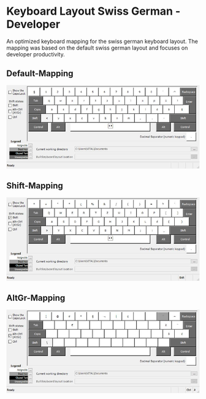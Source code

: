# Keyboard Layout Swiss German - Developer
An optimized keyboard mapping for the swiss german keyboard layout.
The mapping was based on the default swiss german layout and focuses on developer productivity.

## Default-Mapping
![Default-Mapping](img/SG_DEV.jpg)

## Shift-Mapping
![Shift-Mapping](img/SG_DEV_Shft.jpg)

## AltGr-Mapping
![AltGr-Mapping](img/SG_DEV_AltGr.jpg)
